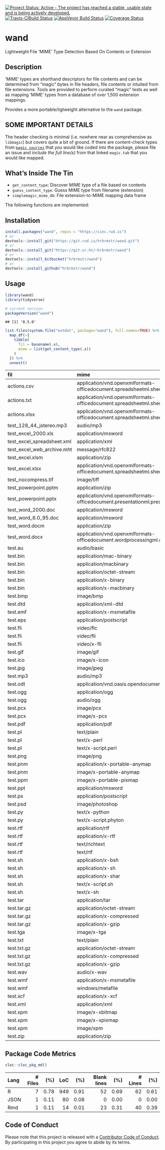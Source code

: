 
[![Project Status: Active - The project has reached a stable, usable
state and is being actively
developed.](https://www.repostatus.org/badges/0.1.0/active.svg)](https://www.repostatus.org/#active)
[![Travis-CIBuild
Status](https://travis-ci.org/hrbrmstr/simplemagic.svg?branch=master)](https://travis-ci.org/hrbrmstr/simplemagic)
[![AppVeyor Build
Status](https://ci.appveyor.com/api/projects/status/github/hrbrmstr/simplemagic?branch=master&svg=true)](https://ci.appveyor.com/project/hrbrmstr/simplemagic)
[![Coverage
Status](https://img.shields.io/codecov/c/github/hrbrmstr/simplemagic/master.svg)](https://codecov.io/github/hrbrmstr/simplemagic?branch=master)

# wand

Lightweight File ‘MIME’ Type Detection Based On Contents or Extension

## Description

‘MIME’ types are shorthand descriptors for file contents and can be
determined from “magic” bytes in file headers, file contents or intuited
from file extensions. Tools are provided to perform curated “magic”
tests as well as mapping ‘MIME’ types from a database of over 1,500
extension mappings.

Provides a more portable/ligtweight alternative to the `wand` package.

## SOME IMPORTANT DETAILS

The header checking is minimal (i.e. nowhere near as comprehensive as
`libmagic`) but covers quite a bit of ground. If there are content-check
types from [`magic
sources`](https://github.com/threatstack/libmagic/tree/master/magic/)
that you would like coded into the package, please file an issue and
*include the full line(s)* from that linked `magic.tab` that you would
like mapped.

## What’s Inside The Tin

  - `get_content_type`: Discover MIME type of a file based on contents
  - `guess_content_type`: Guess MIME type from filename (extension)
  - `simplemagic_mime_db`: File extension-to-MIME mapping data frame

The following functions are implemented:

## Installation

``` r
install.packages("wand", repos = "https://cinc.rud.is")
# or
devtools::install_git("https://git.rud.is/hrbrmstr/wand.git")
# or
devtools::install_git("https://git.sr.ht/~hrbrmstr/wand")
# or
devtools::install_bitbucket("hrbrmstr/wand")
# or
devtools::install_github("hrbrmstr/wand")
```

## Usage

``` r
library(wand)
library(tidyverse)

# current verison
packageVersion("wand")
```

    ## [1] '0.5.0'

``` r
list.files(system.file("extdat", package="wand"), full.names=TRUE) %>% 
  map_df(~{
    tibble(
      fil = basename(.x),
      mime = list(get_content_type(.x))
    )
  }) %>% 
  unnest()
```

<div class="kable-table">

| fil                           | mime                                                                      |
| :---------------------------- | :------------------------------------------------------------------------ |
| actions.csv                   | application/vnd.openxmlformats-officedocument.spreadsheetml.sheet         |
| actions.txt                   | application/vnd.openxmlformats-officedocument.spreadsheetml.sheet         |
| actions.xlsx                  | application/vnd.openxmlformats-officedocument.spreadsheetml.sheet         |
| test\_128\_44\_jstereo.mp3    | audio/mp3                                                                 |
| test\_excel\_2000.xls         | application/msword                                                        |
| test\_excel\_spreadsheet.xml  | application/xml                                                           |
| test\_excel\_web\_archive.mht | message/rfc822                                                            |
| test\_excel.xlsm              | application/zip                                                           |
| test\_excel.xlsx              | application/vnd.openxmlformats-officedocument.spreadsheetml.sheet         |
| test\_nocompress.tif          | image/tiff                                                                |
| test\_powerpoint.pptm         | application/zip                                                           |
| test\_powerpoint.pptx         | application/vnd.openxmlformats-officedocument.presentationml.presentation |
| test\_word\_2000.doc          | application/msword                                                        |
| test\_word\_6.0\_95.doc       | application/msword                                                        |
| test\_word.docm               | application/zip                                                           |
| test\_word.docx               | application/vnd.openxmlformats-officedocument.wordprocessingml.document   |
| test.au                       | audio/basic                                                               |
| test.bin                      | application/mac-binary                                                    |
| test.bin                      | application/macbinary                                                     |
| test.bin                      | application/octet-stream                                                  |
| test.bin                      | application/x-binary                                                      |
| test.bin                      | application/x-macbinary                                                   |
| test.bmp                      | image/bmp                                                                 |
| test.dtd                      | application/xml-dtd                                                       |
| test.emf                      | application/x-msmetafile                                                  |
| test.eps                      | application/postscript                                                    |
| test.fli                      | video/flc                                                                 |
| test.fli                      | video/fli                                                                 |
| test.fli                      | video/x-fli                                                               |
| test.gif                      | image/gif                                                                 |
| test.ico                      | image/x-icon                                                              |
| test.jpg                      | image/jpeg                                                                |
| test.mp3                      | audio/mp3                                                                 |
| test.odt                      | application/vnd.oasis.opendocument.text                                   |
| test.ogg                      | application/ogg                                                           |
| test.ogg                      | audio/ogg                                                                 |
| test.pcx                      | image/pcx                                                                 |
| test.pcx                      | image/x-pcx                                                               |
| test.pdf                      | application/pdf                                                           |
| test.pl                       | text/plain                                                                |
| test.pl                       | text/x-perl                                                               |
| test.pl                       | text/x-script.perl                                                        |
| test.png                      | image/png                                                                 |
| test.pnm                      | application/x-portable-anymap                                             |
| test.pnm                      | image/x-portable-anymap                                                   |
| test.ppm                      | image/x-portable-pixmap                                                   |
| test.ppt                      | application/msword                                                        |
| test.ps                       | application/postscript                                                    |
| test.psd                      | image/photoshop                                                           |
| test.py                       | text/x-python                                                             |
| test.py                       | text/x-script.phyton                                                      |
| test.rtf                      | application/rtf                                                           |
| test.rtf                      | application/x-rtf                                                         |
| test.rtf                      | text/richtext                                                             |
| test.rtf                      | text/rtf                                                                  |
| test.sh                       | application/x-bsh                                                         |
| test.sh                       | application/x-sh                                                          |
| test.sh                       | application/x-shar                                                        |
| test.sh                       | text/x-script.sh                                                          |
| test.sh                       | text/x-sh                                                                 |
| test.tar                      | application/tar                                                           |
| test.tar.gz                   | application/octet-stream                                                  |
| test.tar.gz                   | application/x-compressed                                                  |
| test.tar.gz                   | application/x-gzip                                                        |
| test.tga                      | image/x-tga                                                               |
| test.txt                      | text/plain                                                                |
| test.txt.gz                   | application/octet-stream                                                  |
| test.txt.gz                   | application/x-compressed                                                  |
| test.txt.gz                   | application/x-gzip                                                        |
| test.wav                      | audio/x-wav                                                               |
| test.wmf                      | application/x-msmetafile                                                  |
| test.wmf                      | windows/metafile                                                          |
| test.xcf                      | application/x-xcf                                                         |
| test.xml                      | application/xml                                                           |
| test.xpm                      | image/x-xbitmap                                                           |
| test.xpm                      | image/x-xpixmap                                                           |
| test.xpm                      | image/xpm                                                                 |
| test.zip                      | application/zip                                                           |

</div>

## Package Code Metrics

``` r
cloc::cloc_pkg_md()
```

| Lang | \# Files |  (%) | LoC |  (%) | Blank lines |  (%) | \# Lines |  (%) |
| :--- | -------: | ---: | --: | ---: | ----------: | ---: | -------: | ---: |
| R    |        7 | 0.78 | 949 | 0.91 |          52 | 0.69 |       62 | 0.61 |
| JSON |        1 | 0.11 |  80 | 0.08 |           0 | 0.00 |        0 | 0.00 |
| Rmd  |        1 | 0.11 |  14 | 0.01 |          23 | 0.31 |       40 | 0.39 |

## Code of Conduct

Please note that this project is released with a [Contributor Code of
Conduct](CONDUCT.md). By participating in this project you agree to
abide by its terms.

